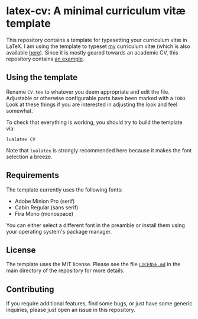 # latex-cv: A minimal curriculum vitæ template

This repository contains a template for typesetting your curriculum vitæ
in LaTeX. I am using the template to typeset
[my](https://bastian.rieck.me) curriculum vitæ&nbsp;(which is also
available [here](https://bastian.rieck.me/about/cv.pdf)). Since it is
mostly geared towards an academic CV, this repository contains [an
example](CV.pdf).

## Using the template

Rename `CV.tex` to whatever you deem appropriate and edit the file.
Adjustable or otherwise configurable parts have been marked with a
`TODO`. Look at these things if you are interested in adjusting the
look and feel somewhat.

To check that everything is working, you should try to build the
template via:

    lualatex CV

Note that `lualatex` is strongly recommended here because it makes the
font selection a breeze.

## Requirements

The template currently uses the following fonts:

- Adobe Minion Pro (serif)
- Cabin Regular (sans serif)
- Fira Mono (monospace)

You can either select a different font in the preamble or install them
using your operating system's package manager.

## License

The template uses the MIT license. Please see the file
[`LICENSE.md`](LICENSE.md) in the main directory of the repository for
more details.

## Contributing

If you require additional features, find some bugs, or just have some
generic inquiries, please just open an issue in this repository.
